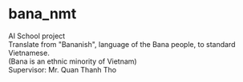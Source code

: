 # bana_nmt
AI School project <br />
Translate from "Bananish", language of the Bana people, to standard Vietnamese. <br />
(Bana is an ethnic minority of Vietnam) <br />
Supervisor: Mr. Quan Thanh Tho <br />
